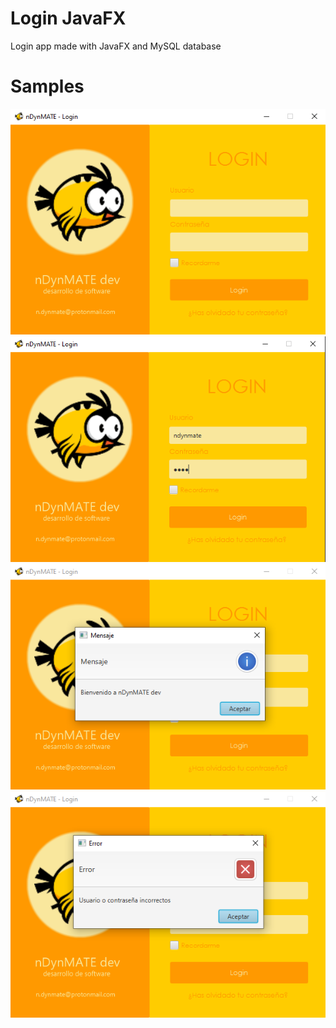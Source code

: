 # Login JavaFX

Login app made with JavaFX and MySQL database

# Samples
![](samples/01.png)
![](samples/02.png)
![](samples/03.png)
![](samples/04.png)


